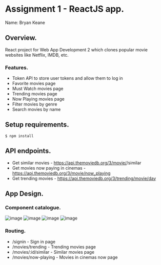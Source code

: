 # Assignment 1 - ReactJS app.

Name: Bryan Keane

## Overview.

React project for Web App Development 2 which clones popular movie websites like Netflix, IMDB, etc.

### Features.
 
+ Token API to store user tokens and allow them to log in
+ Favorite movies page
+ Must Watch movies page
+ Trending movies page
+ Now Playing movies page
+ Filter movies by genre
+ Search movies by name

## Setup requirements.

```
$ npm install
```

## API endpoints.

+ Get similar movies - https://api.themoviedb.org/3/movie/<id>/similar
+ Get movies now paying in cinemas - https://api.themoviedb.org/3/movie/now_playing
+ Get trending movies - https://api.themoviedb.org/3/trending/movie/day

## App Design.

### Component catalogue.

![image](https://user-images.githubusercontent.com/58252571/146228313-c9ed3231-afbd-4546-be17-d2fad0e7a380.png)
![image](https://user-images.githubusercontent.com/58252571/146228370-e9b69a88-44c9-468d-926c-de326b81c63f.png)
![image](https://user-images.githubusercontent.com/58252571/146228398-dd23923f-afd5-4d12-a79d-554764bd3e3c.png)
![image](https://user-images.githubusercontent.com/58252571/146228704-2cd738e6-1aca-45a5-a3ac-6f54a5c2814c.png)


### Routing.

+ /signin - Sign in page
+ /movies/trending - Trending movies page
+ /movies/:id/similar - Similar movies page
+ /movies/now-playing - Movies in cinemas now page
